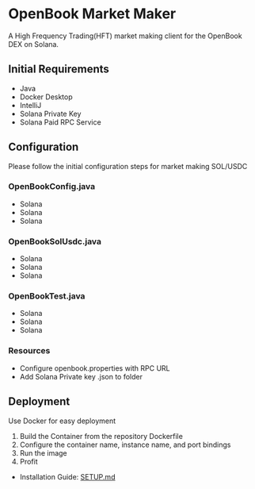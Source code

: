# OpenBook Market Maker
A High Frequency Trading(HFT) market making client for the OpenBook DEX on Solana.

## Initial Requirements
- Java
- Docker Desktop
- IntelliJ
- Solana Private Key
- Solana Paid RPC Service


## Configuration
Please follow the initial configuration steps for market making SOL/USDC

### OpenBookConfig.java
- Solana
- Solana
- Solana

### OpenBookSolUsdc.java
- Solana
- Solana
- Solana

### OpenBookTest.java
- Solana
- Solana
- Solana

### Resources
- Configure openbook.properties with RPC URL
- Add Solana Private key .json to folder

## Deployment
Use Docker for easy deployment
1. Build the Container from the repository Dockerfile
2. Configure the container name, instance name, and port bindings
3. Run the image
4. Profit


- Installation Guide: [SETUP.md](SETUP.md)
